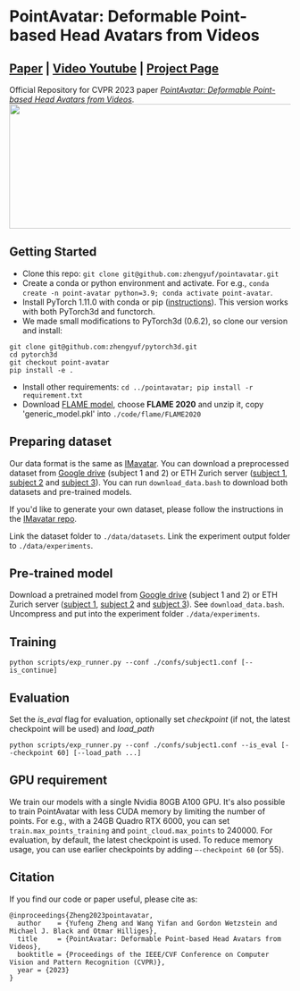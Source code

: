# PointAvatar: Deformable Point-based Head Avatars from Videos 
## [Paper](https://arxiv.org/abs/2212.08377) | [Video Youtube](https://youtu.be/wll_XtgpU7U) | [Project Page](https://zhengyuf.github.io/PointAvatar/)


Official Repository for CVPR 2023 paper [*PointAvatar: Deformable Point-based Head Avatars from Videos*](https://arxiv.org/abs/2212.08377). 
<img src="assets/pointavatar_teaser_v6.png" width="800" height="223"/> 
## Getting Started
* Clone this repo: `git clone git@github.com:zhengyuf/pointavatar.git`
* Create a conda or python environment and activate. For e.g., `conda create -n point-avatar python=3.9; conda activate point-avatar`.
* Install PyTorch 1.11.0 with conda or pip ([instructions](https://pytorch.org/get-started/previous-versions/)). This version works with both PyTorch3d and functorch.
* We made small modifications to PyTorch3d (0.6.2), so clone our version and install:
```
git clone git@github.com:zhengyuf/pytorch3d.git
cd pytorch3d
git checkout point-avatar
pip install -e .
```
* Install other requirements: `cd ../pointavatar; pip install -r requirement.txt`
* Download [FLAME model](https://flame.is.tue.mpg.de/download.php), choose **FLAME 2020** and unzip it, copy 'generic_model.pkl' into `./code/flame/FLAME2020`
## Preparing dataset
Our data format is the same as [IMavatar](https://github.com/zhengyuf/IMavatar/). You can download a preprocessed dataset from [Google drive](https://drive.google.com/drive/folders/1w5_RiCBQ-bZmFzcWdml7ReWZTO2I7V2y?usp=sharing) (subject 1 and 2) or ETH Zurich server ([subject 1](https://dataset.ait.ethz.ch/downloads/IMavatar_data/data/yufeng.zip), [subject 2](https://dataset.ait.ethz.ch/downloads/IMavatar_data/data/marcel.zip) and [subject 3](https://dataset.ait.ethz.ch/downloads/IMavatar_data/data/soubhik.zip)). You can run `download_data.bash` to download both datasets and pre-trained models.

If you'd like to generate your own dataset, please follow the instructions in the [IMavatar repo](https://github.com/zhengyuf/IMavatar/tree/main/preprocess).

Link the dataset folder to `./data/datasets`. Link the experiment output folder to `./data/experiments`.

## Pre-trained model
Download a pretrained model from [Google drive](https://drive.google.com/drive/folders/1MM_NSeUHLHhX-E_LXKC7tAtHZ7-AEtqZ?usp=sharing) (subject 1 and 2) or ETH Zurich server ([subject 1](https://dataset.ait.ethz.ch/downloads/IMavatar_data/pointavatar_checkpoint/yufeng.zip), [subject 2](https://dataset.ait.ethz.ch/downloads/IMavatar_data/pointavatar_checkpoint/marcel.zip) and [subject 3](https://dataset.ait.ethz.ch/downloads/IMavatar_data/pointavatar_checkpoint/soubhik.zip)). See `download_data.bash`.
Uncompress and put into the experiment folder `./data/experiments`.
## Training
```
python scripts/exp_runner.py --conf ./confs/subject1.conf [--is_continue]
```
## Evaluation
Set the *is_eval* flag for evaluation, optionally set *checkpoint* (if not, the latest checkpoint will be used) and *load_path* 
```
python scripts/exp_runner.py --conf ./confs/subject1.conf --is_eval [--checkpoint 60] [--load_path ...]
```
## GPU requirement
We train our models with a single Nvidia 80GB A100 GPU. 
It's also possible to train PointAvatar with less CUDA memory by limiting the number of points. 
For e.g., with a 24GB Quadro RTX 6000, you can set `train.max_points_training` and `point_cloud.max_points` to 240000. 
For evaluation, by default, the latest checkpoint is used. To reduce memory usage, you can use earlier checkpoints by adding `—-checkpoint 60` (or 55).
## Citation
If you find our code or paper useful, please cite as:
```
@inproceedings{Zheng2023pointavatar,
  author    = {Yufeng Zheng and Wang Yifan and Gordon Wetzstein and Michael J. Black and Otmar Hilliges},
  title     = {PointAvatar: Deformable Point-based Head Avatars from Videos},
  booktitle = {Proceedings of the IEEE/CVF Conference on Computer Vision and Pattern Recognition (CVPR)}, 
  year = {2023}
}
```
